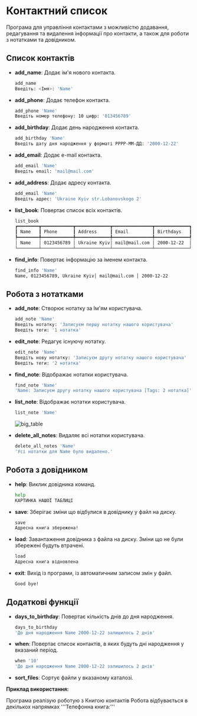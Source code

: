 # Контактний список

Програма для управління контактами з можливістю додавання, редагування та видалення інформації про контакти, а також для роботи з нотатками та довідником.

## Список контактів

- **add_name**: Додає ім'я нового контакта.
    ```bash 
    add_name
    Введіть: <Імя>: 'Name'
    ```
- **add_phone**: Додає телефон контакта.
    ```bash 
    add_phone 'Name'
    Введіть номер телефону: 10 цифр: '013456789'
    ```
- **add_birthday**: Додає день народження контакта.
	```bash 
    add_birthday 'Name'
    Введіть дату дня народження у форматі РРРР-ММ-ДД: '2000-12-22'
    ```
- **add_email**: Додає e-mail контакта.
	```bash 
    add_email 'Name'
    Введіть email: 'mail@mail.com'
    ```
- **add_address**: Додає адресу контакта.
	```bash 
    add_email 'Name'
    Введіть адрес: 'Ukraine Kyiv str.Lobanovskogo 2'
    ```
- **list_book**: Повертає список всіх контактів.
	```bash 
    list_book
	┏━━━━━━━━┳━━━━━━━━━━━━┳━━━━━━━━━━━━━┳━━━━━━━━━━━━━━━┳━━━━━━━━━━━━━┓
	┃ Name   ┃ Phone      ┃ Address     ┃ Email         ┃ Birthdays   ┃
	┡━━━━━━━━╇━━━━━━━━━━━━╇━━━━━━━━━━━━━╇━━━━━━━━━━━━━━━╇━━━━━━━━━━━━━┩
	│ Name   │ 0123456789 │ Ukraine Kyiv│ mail@mail.com │ 2000-12-22  │
	└────────┴────────────┴─────────────┴───────────────┴─────────────┘
    ```
- **find_info**: Повертає інформацію за іменем контакта.
	```bash 
    find_info 'Name'
    Name, 0123456789, Ukraine Kyiv│ mail@mail.com │ 2000-12-22
    ```
## Робота з нотатками

- **add_note**: Створює нотатку за Ім'ям користувача.
	```bash 
    add_note 'Name'
    Введіть нотатку: 'Записуєм першу нотатку нашого користувача'
	Введіть теги: '1 нотатка'
    ```
- **edit_note**: Редагує існуючу нотатку.
	```bash 
    edit_note 'Name'
    Введіть нову нотатку: 'Записуєм другу нотатку нашого користувача'
	Введіть теги: '2 нотатка'
    ```
- **find_note**: Відображає нотатки користувача.
	```bash 
    find_note 'Name'
    'Name: Записуєм другу нотатку нашого користувача [Tags: 2 нотатка]'
    ```
- **list_note**: Відображає нотатки користувача.
	```bash 
    list_note 'Name'
    ```
    ![big_table](https://raw.githubusercontent.com/Grigory-Yunusov/TechSage/feature/add-address/big_table.png)

- **delete_all_notes**: Видаляє всі нотатки користувача.
	```bash 
    delete_all_notes 'Name'
    'Усі нотатки для Name було видалено.'
    ```

## Робота з довідником

- **help**: Виклик довідника команд.
	```bash 
    help
    КАРТИНКА НАШОЇ ТАБЛИЦІ
    ```
- **save**: Зберігає зміни що відбулися в довіднику у файл на диску.
	```bash 
    save
    Адресна книга збережена!
    ```
- **load**: Завантаження довідника з файла на диску. Зміни що не були збережені будуть втрачені.
	```bash 
    load
    Адресна книга відновлена
    ```
- **exit**: Вихід із програми, із автоматичним записом змін у файл.
	```bash 
    Good bye!
    ```
## Додаткові функції 

- **days_to_birthday**: Повертає кількість днів до дня народження.
	```bash 
    days_to_birthday
    'До дня народження Name 2000-12-22 залишилось 2 днів'
    ```
- **when**: Повертає список контактів, в яких будуть дні народження у вказаний період.
	```bash 
    when '10'
    'До дня народження Name 2000-12-22 залишилось 2 днів'
    ```
- **sort_files**: Сортує файли у вказаному каталозі.

**Приклад використання:**

Програма реалізую роботую з Книгою контактів Робота відбувається в декількох напрямках
    '''Телефонна книга:'''
